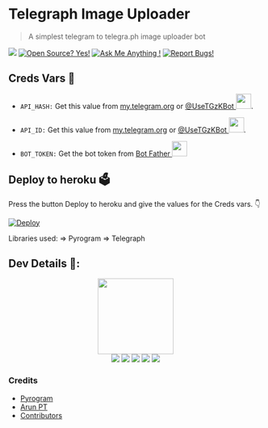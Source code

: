 # Telegraph Image Uploader

> A simplest telegram to telegra.ph image uploader bot

<a href="https://telegram.dog/TGraphZKBot"><img src="https://img.shields.io/badge/Telegram-Bot-blue.svg?logo=telegram"></a>
[![Open Source? Yes!](https://badgen.net/badge/Open%20Source%20%3F/Yes/yellow?icon=github)](https://github.com/ZauteKm/Telegraph-Image-Uploader)
[![Ask Me Anything !](https://img.shields.io/badge/🤔%20Ask%20me-anything-1abc9c.svg)](https://telegram.dog/zautebot)
[![Report Bugs!](https://badgen.net/badge/🐞%20Report%20/Bugs/red)](https://telegram.dog/MizoHelpDesk)

## Creds Vars 🤖

- `API_HASH:` Get this value from [my.telegram.org](https://my.telegram.org) or [@UseTGzKBot <img src="https://telegra.ph/file/23d7c928f000aee982a4a.jpg" width="30" height="30">](https://telegram.dog/UseTGzKbot).

- `API_ID:` Get this value from [my.telegram.org](https://my.telegram.org) or [@UseTGzKBot <img src="https://telegra.ph/file/23d7c928f000aee982a4a.jpg" width="30" height="30">](https://telegram.dog/UseTGzKbot).

- `BOT_TOKEN:` Get the bot token from [Bot Father <img src="https://telegra.ph/file/8d80c13110506bf1cb58e.jpg" width="30" height="30">](https://telegram.dog/BotFather)

## Deploy to heroku 🗳
Press the button Deploy to heroku and give the values for the Creds vars. 👇

[![Deploy](https://img.shields.io/badge/Deploy%20To%20Heroku-blueviolet?style=for-the-badge&logo=heroku)](https://heroku.com/deploy?template=https://github.com/ZauteKm/Telegraph-Image-Uploader/tree/master)

Libraries used: => Pyrogram => Telegraph

## Dev Details 👤:
<p align="middle">
<img src="https://telegra.ph/file/f856316b19a05bde4296d.jpg" width="150" height="150"><br>
<img src="https://badgen.net/badge/Name/ZauteKm/FF33FF?icon=awesome&labelColor=0080FF"></a>
<img src="https://badgen.net/badge/Skills/python/purple?icon=terminal&labelColor=red"></a>
<a href="https://telegram.dog/Zautebot"><img src="https://img.shields.io/badge/Telegram-Link-blue.svg?logo=telegram"></a>
<a href="https://github.com/ZauteKm"><img src="https://badgen.net/badge/Follow%20on%20/GitHub/80FF00?icon=github&labelColor=black"></a>
<a href="https://youtube.com/c/ZauteKm"><img src="https://img.shields.io/badge/YouTube-Channel-FF3333.svg?logo=youtube&logoColor=FF3333"></a>
<p align="left">
</p>

### Credits 

* [Pyrogram](https://github.com/pyrogram/pyrogram)
* [Arun PT](https://github.com/CW4RR10R)
* [Contributors](https://github.com/TGBotzK/Telegraph-Image-Uploader/graphs/contributors)
